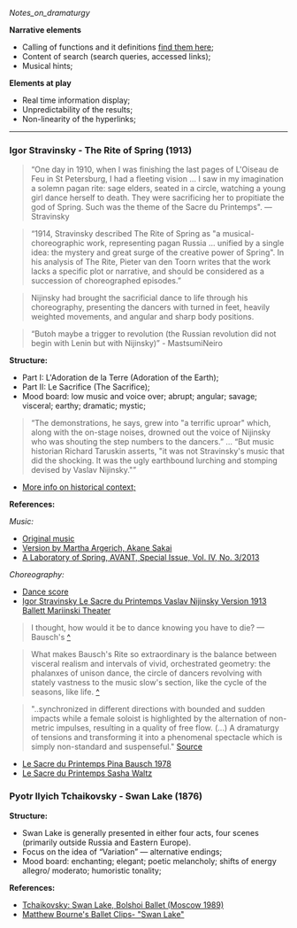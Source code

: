_Notes_on_dramaturgy_


__Narrative elements__

* Calling of functions and it definitions [find them here](https://github.com/JoBCB/NieuwBallet/blob/master/glossary.md);
* Content of search (search queries, accessed links);
* Musical hints;
	

__Elements at play__

* Real time information display; 
* Unpredictability of the results;
* Non-linearity of the hyperlinks; 

- - - - - - - - - - - - - - - - - - - - - - - - - - - - - - - - - - - - 

  
### Igor Stravinsky - The Rite of Spring (1913)

> “One day in 1910, when I was finishing the last pages of L'Oiseau de Feu in St Petersburg, I had a fleeting vision ... I saw in my imagination a solemn pagan rite: sage elders, seated in a circle, watching a young girl dance herself to death. They were sacrificing her to propitiate the god of Spring. Such was the theme of the Sacre du Printemps". — Stravinsky

> “1914, Stravinsky described The Rite of Spring as "a musical-choreographic work, representing pagan Russia ... unified by a single idea: the mystery and great surge of the creative power of Spring". In his analysis of The Rite, Pieter van den Toorn writes that the work lacks a specific plot or narrative, and should be considered as a succession of choreographed episodes.”

> Nijinsky had brought the sacrificial dance to life through his choreography, presenting the dancers with turned in feet, heavily weighted movements, and angular and sharp body positions.

> “Butoh maybe a trigger to revolution (the Russian revolution did not begin with Lenin but with Nijinsky)” - MastsumiNeiro

__Structure:__

* Part I: L'Adoration de la Terre (Adoration of the Earth);
* Part II: Le Sacrifice (The Sacrifice);
* Mood board: low music and voice over; abrupt; angular; savage; visceral; earthy; dramatic; mystic;

> “The demonstrations, he says, grew into "a terrific uproar" which, along with the on-stage noises, drowned out the voice of Nijinsky who was shouting the step numbers to the dancers.” … “But music historian Richard Taruskin asserts, "it was not Stravinsky's music that did the shocking. It was the ugly earthbound lurching and stomping devised by Vaslav Nijinsky."”

* [More info on historical context;](https://www.manege-reims.eu/media/reims/20-le_sacre_du_printemps_1913-1.pdf)

__References:__

_Music:_

* [Original music](https://www.youtube.com/watch?v=rP42C-4zL3w)
* [Version by Martha Argerich, Akane Sakai](https://www.youtube.com/watch?v=rtZQicZx1X4)
* [A Laboratory of Spring, AVANT, Special Issue, Vol. IV, No. 3/2013](http://avant.edu.pl/wp-content/uploads/Timothy-D-Taylor-Stravinsky-and-Others1.pdf)

_Choreography:_

* [Dance score](https://upload.wikimedia.org/wikipedia/en/f/f7/Sacrificialdance.jpg)
* [Igor Stravinsky Le Sacre du Printemps Vaslav Nijinsky Version 1913 Ballett Mariinski Theater](https://www.youtube.com/watch?v=EvVKWapctX4)

> I thought, how would it be to dance knowing you have to die? — Bausch's [^](https://prelectur.stanford.edu/lecturers/bausch/sacre.html)

> What makes Bausch's Rite so extraordinary is the balance between visceral realism and intervals of vivid, orchestrated geometry: the phalanxes of unison dance, the circle of dancers revolving with stately vastness to the music slow's section, like the cycle of the seasons, like life. [^](https://prelectur.stanford.edu/lecturers/bausch/sacre.html)

> "..synchronized in different directions with bounded and sudden impacts while a female soloist is highlighted by the alternation of non-metric impulses, resulting in a quality of free flow. (...) A dramaturgy of tensions and transforming it into a phenomenal spectacle which is simply non-standard and suspenseful." [Source](http://www.julia-heider.eu/uploads/6/2/2/7/62275011/nexial_connections_of_the_dance_medium_bauschs_le_sacre_du_printemps.pdf) 

* [Le Sacre du Printemps Pina Bausch 1978](https://www.youtube.com/watch?v=yJd05A297us)
* [Le Sacre du Printemps Sasha Waltz](https://www.youtube.com/watch?v=4zJhVgT1FtI)



### Pyotr Ilyich Tchaikovsky - Swan Lake (1876) 

__Structure:__

* Swan Lake is generally presented in either four acts, four scenes (primarily outside Russia and Eastern Europe).
* Focus on the idea of “Variation” — alternative endings;
* Mood board: enchanting; elegant; poetic melancholy; shifts of energy allegro/ moderato; humoristic tonality; 

__References:__

* [Tchaikovsky: Swan Lake, Bolshoi Ballet (Moscow 1989)](https://www.youtube.com/watch?v=cdq5Rw9SS-8)
* [Matthew Bourne's Ballet Clips- "Swan Lake"](https://www.youtube.com/watch?v=ChOnhxe-Vm0)

